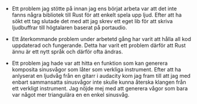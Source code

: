 - Ett problem jag stötte på innan jag ens börjat arbeta var att det inte fanns några bibliotek till Rust för att enkelt spela upp ljud. Efter att ha sökt ett tag slutade det med att jag skrev ett eget lib för att skriva ljudbuffrar till högtalaren baserat på portaudio.

- Ett återkommande problem under arbetetd gång har varit att hålla all kod uppdaterad och fungerande. Detta har varit ett problem därför att Rust ännu är ett nytt språk och därför ofta ändras.

- Ett problem jag hade var att hitta en funktion som kan generera komposita sinusvågor som låter som verkliga instrument. Efter att ha anlyserat en ljudvåg från en gitarr i audacity kom jag fram till att jag med enbart sammansatta sinusvågor inte skulle kunna återska klangen från ett verkligt instrument. Jag nöjde mej med att generera vågor som bara var något mer triangulära en en enkel sinusvåg.